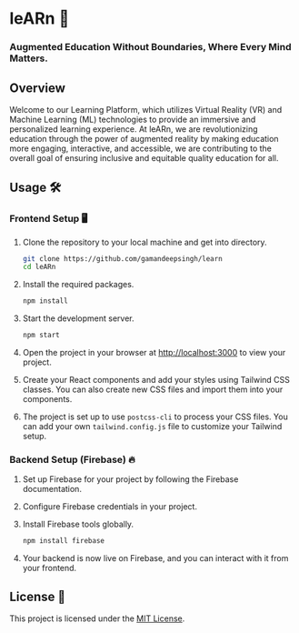 # leARn 🚀
### Augmented Education Without Boundaries, Where Every Mind Matters.

## Overview 

Welcome to our Learning Platform, which utilizes Virtual Reality (VR) and Machine Learning (ML) technologies to provide an immersive and personalized learning experience. At leARn, we are revolutionizing education through the power of augmented reality by making education more engaging, interactive, and accessible, we are contributing to the overall goal of ensuring inclusive and equitable quality education for all.


## Usage 🛠️

### Frontend Setup 🖥️

1. Clone the repository to your local machine and get into directory.
    ```sh
    git clone https://github.com/gamandeepsingh/learn
    cd leARn
    ```

2. Install the required packages.
    ```sh
    npm install
    ```

3. Start the development server.
    ```sh
    npm start
    ```

4. Open the project in your browser at [http://localhost:3000](http://localhost:3000) to view your project.

5. Create your React components and add your styles using Tailwind CSS classes. You can also create new CSS files and import them into your components.

6. The project is set up to use `postcss-cli` to process your CSS files. You can add your own `tailwind.config.js` file to customize your Tailwind setup.

### Backend Setup (Firebase) 🔥

1. Set up Firebase for your project by following the Firebase documentation.

2. Configure Firebase credentials in your project.

3. Install Firebase tools globally.
    ```sh
    npm install firebase
    ```
    
4. Your backend is now live on Firebase, and you can interact with it from your frontend.

## License 📝

This project is licensed under the [MIT License](LICENSE).
